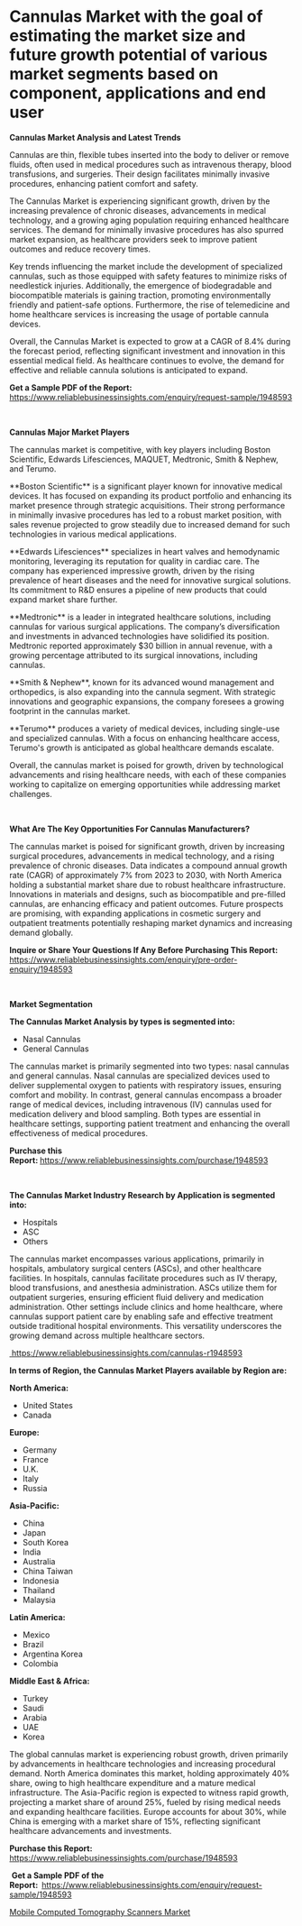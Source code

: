 <p><h1>Cannulas Market with the goal of estimating the market size and future growth potential of various market segments based on component, applications and end user</h1></p><p><strong>Cannulas Market Analysis and Latest Trends</strong></p>
<p><p>Cannulas are thin, flexible tubes inserted into the body to deliver or remove fluids, often used in medical procedures such as intravenous therapy, blood transfusions, and surgeries. Their design facilitates minimally invasive procedures, enhancing patient comfort and safety.</p><p>The Cannulas Market is experiencing significant growth, driven by the increasing prevalence of chronic diseases, advancements in medical technology, and a growing aging population requiring enhanced healthcare services. The demand for minimally invasive procedures has also spurred market expansion, as healthcare providers seek to improve patient outcomes and reduce recovery times.</p><p>Key trends influencing the market include the development of specialized cannulas, such as those equipped with safety features to minimize risks of needlestick injuries. Additionally, the emergence of biodegradable and biocompatible materials is gaining traction, promoting environmentally friendly and patient-safe options. Furthermore, the rise of telemedicine and home healthcare services is increasing the usage of portable cannula devices.</p><p>Overall, the Cannulas Market is expected to grow at a CAGR of 8.4% during the forecast period, reflecting significant investment and innovation in this essential medical field. As healthcare continues to evolve, the demand for effective and reliable cannula solutions is anticipated to expand.</p></p>
<p><strong>Get a Sample PDF of the Report:&nbsp;</strong> <a href="https://www.reliablebusinessinsights.com/enquiry/request-sample/1948593?utm_campaign=3093&utm_medium=2&utm_source=Github&utm_content=ia&utm_term=05032025&utm_id=cannulas">https://www.reliablebusinessinsights.com/enquiry/request-sample/1948593</a></p>
<p>&nbsp;</p>
<p><strong>Cannulas Major Market Players</strong></p>
<p><p>The cannulas market is competitive, with key players including Boston Scientific, Edwards Lifesciences, MAQUET, Medtronic, Smith & Nephew, and Terumo. </p><p>**Boston Scientific** is a significant player known for innovative medical devices. It has focused on expanding its product portfolio and enhancing its market presence through strategic acquisitions. Their strong performance in minimally invasive procedures has led to a robust market position, with sales revenue projected to grow steadily due to increased demand for such technologies in various medical applications.</p><p>**Edwards Lifesciences** specializes in heart valves and hemodynamic monitoring, leveraging its reputation for quality in cardiac care. The company has experienced impressive growth, driven by the rising prevalence of heart diseases and the need for innovative surgical solutions. Its commitment to R&D ensures a pipeline of new products that could expand market share further.</p><p>**Medtronic** is a leader in integrated healthcare solutions, including cannulas for various surgical applications. The company’s diversification and investments in advanced technologies have solidified its position. Medtronic reported approximately $30 billion in annual revenue, with a growing percentage attributed to its surgical innovations, including cannulas.</p><p>**Smith & Nephew**, known for its advanced wound management and orthopedics, is also expanding into the cannula segment. With strategic innovations and geographic expansions, the company foresees a growing footprint in the cannulas market.</p><p>**Terumo** produces a variety of medical devices, including single-use and specialized cannulas. With a focus on enhancing healthcare access, Terumo's growth is anticipated as global healthcare demands escalate.</p><p>Overall, the cannulas market is poised for growth, driven by technological advancements and rising healthcare needs, with each of these companies working to capitalize on emerging opportunities while addressing market challenges.</p></p>
<p>&nbsp;</p>
<p><strong>What Are The Key Opportunities For Cannulas Manufacturers?</strong></p>
<p><p>The cannulas market is poised for significant growth, driven by increasing surgical procedures, advancements in medical technology, and a rising prevalence of chronic diseases. Data indicates a compound annual growth rate (CAGR) of approximately 7% from 2023 to 2030, with North America holding a substantial market share due to robust healthcare infrastructure. Innovations in materials and designs, such as biocompatible and pre-filled cannulas, are enhancing efficacy and patient outcomes. Future prospects are promising, with expanding applications in cosmetic surgery and outpatient treatments potentially reshaping market dynamics and increasing demand globally.</p></p>
<p><strong>Inquire or Share Your Questions If Any Before Purchasing This Report:</strong> <a href="https://www.reliablebusinessinsights.com/enquiry/pre-order-enquiry/1948593?utm_campaign=3093&utm_medium=2&utm_source=Github&utm_content=ia&utm_term=05032025&utm_id=cannulas">https://www.reliablebusinessinsights.com/enquiry/pre-order-enquiry/1948593</a></p>
<p>&nbsp;</p>
<p><strong>Market Segmentation</strong></p>
<p><strong>The Cannulas Market Analysis by types is segmented into:</strong></p>
<p><ul><li>Nasal Cannulas</li><li>General Cannulas</li></ul></p>
<p><p>The cannulas market is primarily segmented into two types: nasal cannulas and general cannulas. Nasal cannulas are specialized devices used to deliver supplemental oxygen to patients with respiratory issues, ensuring comfort and mobility. In contrast, general cannulas encompass a broader range of medical devices, including intravenous (IV) cannulas used for medication delivery and blood sampling. Both types are essential in healthcare settings, supporting patient treatment and enhancing the overall effectiveness of medical procedures.</p></p>
<p><strong>Purchase this Report:&nbsp;</strong><a href="https://www.reliablebusinessinsights.com/purchase/1948593?utm_campaign=3093&utm_medium=2&utm_source=Github&utm_content=ia&utm_term=05032025&utm_id=cannulas">https://www.reliablebusinessinsights.com/purchase/1948593</a></p>
<p>&nbsp;</p>
<p><strong>The Cannulas Market Industry Research by Application is segmented into:</strong></p>
<p><ul><li>Hospitals</li><li>ASC</li><li>Others</li></ul></p>
<p><p>The cannulas market encompasses various applications, primarily in hospitals, ambulatory surgical centers (ASCs), and other healthcare facilities. In hospitals, cannulas facilitate procedures such as IV therapy, blood transfusions, and anesthesia administration. ASCs utilize them for outpatient surgeries, ensuring efficient fluid delivery and medication administration. Other settings include clinics and home healthcare, where cannulas support patient care by enabling safe and effective treatment outside traditional hospital environments. This versatility underscores the growing demand across multiple healthcare sectors.</p></p>
<p><a href="https://www.reliablebusinessinsights.com/cannulas-r1948593?utm_campaign=3093&utm_medium=2&utm_source=Github&utm_content=ia&utm_term=05032025&utm_id=cannulas">&nbsp;https://www.reliablebusinessinsights.com/cannulas-r1948593</a></p>
<p><strong>In terms of Region, the Cannulas Market Players available by Region are:</strong></p>
<p>
    <p> <strong> North America: </strong>
        <ul>
            <li>United States</li>
            <li>Canada</li>
        </ul>
        </p> 
    <p> <strong> Europe: </strong>
        <ul>
            <li>Germany</li>
            <li>France</li>
            <li>U.K.</li>
            <li>Italy</li>
            <li>Russia</li>
        </ul>
        </p> 
    <p> <strong> Asia-Pacific: </strong>
        <ul>
            <li>China</li>
            <li>Japan</li>
            <li>South Korea</li>
            <li>India</li>
            <li>Australia</li>
            <li>China Taiwan</li>
            <li>Indonesia</li>
            <li>Thailand</li>
            <li>Malaysia</li>
        </ul>
        </p> 
    <p> <strong> Latin America: </strong>
        <ul>
            <li>Mexico</li>
            <li>Brazil</li>
            <li>Argentina Korea</li>
            <li>Colombia</li>
        </ul>
        </p> 
    <p> <strong> Middle East & Africa: </strong>
        <ul>
            <li>Turkey</li>
            <li>Saudi</li>
            <li>Arabia</li>
            <li>UAE</li>
            <li>Korea</li>
        </ul>
    </p>
    </p>
<p><p>The global cannulas market is experiencing robust growth, driven primarily by advancements in healthcare technologies and increasing procedural demand. North America dominates this market, holding approximately 40% share, owing to high healthcare expenditure and a mature medical infrastructure. The Asia-Pacific region is expected to witness rapid growth, projecting a market share of around 25%, fueled by rising medical needs and expanding healthcare facilities. Europe accounts for about 30%, while China is emerging with a market share of 15%, reflecting significant healthcare advancements and investments.</p></p>
<p><strong>Purchase this Report: </strong><a href="https://www.reliablebusinessinsights.com/purchase/1948593?utm_campaign=3093&utm_medium=2&utm_source=Github&utm_content=ia&utm_term=05032025&utm_id=cannulas">https://www.reliablebusinessinsights.com/purchase/1948593</a></p>
<p>&nbsp;<strong>Get a Sample PDF of the Report:&nbsp;&nbsp;</strong><a href="https://www.reliablebusinessinsights.com/enquiry/request-sample/1948593?utm_campaign=3093&utm_medium=2&utm_source=Github&utm_content=ia&utm_term=05032025&utm_id=cannulas">https://www.reliablebusinessinsights.com/enquiry/request-sample/1948593</a></p>
<p><strong></strong></p>
<p><p><a href="https://github.com/amoakuolaopa/Market-Research-Report-List-1/blob/main/mobile-computed-tomography-scanners-market.md?utm_campaign=3093&utm_medium=2&utm_source=Github&utm_content=ia&utm_term=05032025&utm_id=cannulas">Mobile Computed Tomography Scanners Market</a></p></p>